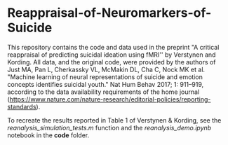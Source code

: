 # Reappraisal-of-Neuromarkers-of-Suicide

This repository contains the code and data used in the preprint "A critical reappraisal of predicting suicidal ideation using fMRI'' by Verstynen and Kording. All data, and the original code, were provided by the authors of Just MA, Pan L, Cherkassky VL, McMakin DL, Cha C, Nock MK et al. "Machine learning of neural representations of suicide and emotion concepts identifies suicidal youth." Nat Hum Behav 2017; 1: 911–919, according to the data availability requirements of the home journal (https://www.nature.com/nature-research/editorial-policies/reporting-standards).

To recreate the results reported in Table 1 of Verstynen & Kording, see the *reanalysis_simulation_tests.m* function and the *reanalysis_demo.ipynb* notebook in the **code** folder.

